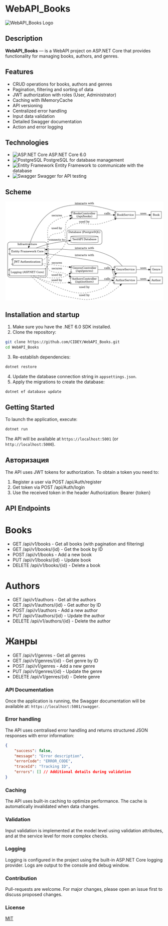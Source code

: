 # WebAPI_Books
![WebAPI_Books Logo](https://encrypted-tbn0.gstatic.com/images?q=tbn:ANd9GcRuBQre0NeC1be_jIXcKP2uWKDXwXRhhgg5Tg&s)

## Description
**WebAPI_Books** — is a WebAPI project on ASP.NET Core that provides functionality for managing books, authors, and genres.

## Features
- CRUD operations for books, authors and genres
- Pagination, filtering and sorting of data
- JWT authorization with roles (User, Administrator)
- Caching with IMemoryCache
- API versioning
- Centralized error handling
- Input data validation
- Detailed Swagger documentation
- Action and error logging

## Technologies
- <img src="https://upload.wikimedia.org/wikipedia/commons/thumb/e/ee/.NET_Core_Logo.svg/2048px-.NET_Core_Logo.svg.png" alt="ASP.NET Core" width="25" height="25"> ASP.NET Core 6.0
- <img src="https://wiki.postgresql.org/images/a/a4/PostgreSQL_logo.3colors.svg" alt="PostgreSQL" width="25" height="25"> PostgreSQL for database management
- <img src="https://static.gunnarpeipman.com/wp-content/uploads/2020/09/dotnet-featured.png" alt="Entity Framework" width="25" height="25"> Entity Framework to communicate with the database
- <img src="https://spng.hippopng.com/20190729/wgx/kisspng-smiley-green-text-messaging-meter-professional-odoo-rest-api-odoo-apps-5d3f7a46db7da5.509542591564441158899.jpg" alt="Swagger" width="25" height="25"> Swagger for API testing

## Scheme
![API circuit design](https://github.com/CIDEY/WebAPI_Books/blob/main/schema.png)

## Installation and startup
1. Make sure you have the .NET 6.0 SDK installed.
2. Clone the repository:
```bash
git clone https://github.com/CIDEY/WebAPI_Books.git
cd WebAPI_Books
```
3. Re-establish dependencies:
```bash
dotnet restore
```
4. Update the database connection string in `appsettings.json`.
5. Apply the migrations to create the database:
```bash
dotnet ef database update
```

## Getting Started
To launch the application, execute:
```bash
dotnet run
```

The API will be available at `https://localhost:5001` (or `http://localhost:5000`).

## Авторизация
The API uses JWT tokens for authorization. To obtain a token you need to:

1. Register a user via POST /api/Auth/register
2. Get token via POST /api/Auth/login
3. Use the received token in the header Authorization: Bearer {token}

## API Endpoints
# Books
- GET /api/v1/books - Get all books (with pagination and filtering)
- GET /api/v1/books/{id} - Get the book by ID
- POST /api/v1/books - Add a new book
- PUT /api/v1/books/{id} - Update book
- DELETE /api/v1/books/{id} - Delete a book

# Authors
- GET /api/v1/authors - Get all the authors
- GET /api/v1/authors/{id} - Get author by ID
- POST /api/v1/authors - Add a new author
- PUT /api/v1/authors/{id} - Update the author
- DELETE /api/v1/authors/{id} - Delete the author

# Жанры
- GET /api/v1/genres - Get all genres
- GET /api/v1/genres/{id} - Get genre by ID
- POST /api/v1/genres - Add a new genre
- PUT /api/v1/genres/{id} - Update the genre
- DELETE /api/v1/genres/{id} - Delete genre

### API Documentation
Once the application is running, the Swagger documentation will be available at:
`https://localhost:5001/swagger`.

### Error handling
The API uses centralised error handling and returns structured JSON responses with error information:
```json
{
    "success": false,
    "message": "Error description",
    "errorCode": "ERROR_CODE",
    "traceId": "Tracking ID",
    "errors": [] // Additional details during validation
}
```

### Caching
The API uses built-in caching to optimize performance. The cache is automatically invalidated when data changes.

### Validation
Input validation is implemented at the model level using validation attributes, and at the service level for more complex checks.

### Logging
Logging is configured in the project using the built-in ASP.NET Core logging provider. Logs are output to the console and debug window.

### Contribution
Pull-requests are welcome. For major changes, please open an issue first to discuss proposed changes.

### License
[MIT](https://choosealicense.com/licenses/mit/)
